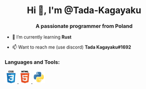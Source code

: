 <h1 align="center">Hi 👋, I'm @Tada-Kagayaku</h1>
<h3 align="center">A passionate programmer from Poland</h3>

- 🌱 I’m currently learning **Rust**

- 📫 Want to reach me (use discord) **Tada Kagayaku#1692**

<p align="left">
</p>

<h3 align="left">Languages and Tools:</h3>
<p align="left"> <a href="https://www.w3schools.com/css/" target="_blank" rel="noreferrer"> <img src="https://raw.githubusercontent.com/devicons/devicon/master/icons/css3/css3-original-wordmark.svg" alt="css3" width="40" height="40"/> </a> <a href="https://www.w3.org/html/" target="_blank" rel="noreferrer"> <img src="https://raw.githubusercontent.com/devicons/devicon/master/icons/html5/html5-original-wordmark.svg" alt="html5" width="40" height="40"/> </a> <a href="https://www.python.org" target="_blank" rel="noreferrer"> <img src="https://raw.githubusercontent.com/devicons/devicon/master/icons/python/python-original.svg" alt="python" width="40" height="40"/> </a> </p>

<!---
Tada-Kagayaku/Tada-Kagayaku is a ✨ special ✨ repository because its `README.md` (this file) appears on your GitHub profile.
You can click the Preview link to take a look at your changes.
--->
